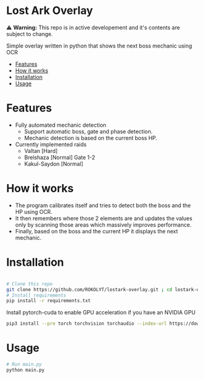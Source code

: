 # Lost Ark Overlay

⚠️ **Warning:** This repo is in active developement and it's contents are subject to change.

Simple overlay written in python that shows the next boss mechanic using OCR

- [Features](#features)
- [How it works](#how-it-works)
- [Installation](#installation)
- [Usage](#usage)

# Features
* Fully automated mechanic detection
    - Support automatic boss, gate and phase detection.
    - Mechanic detection is based on the current boss HP.
* Currently implemented raids
    - Valtan [Hard]
    - Brelshaza [Normal] Gate 1-2
    - Kakul-Saydon [Normal]

# How it works
+ The program calibrates itself and tries to detect both the boss and the HP using OCR.
+ It then remembers where those 2 elements are and updates the values only by scanning those areas which massively improves performance.
+ Finally, based on the boss and the current HP it displays the next mechanic.

# Installation
```bash

# Clone this repo
git clone https://github.com/ROKOLYT/lostark-overlay.git ; cd lostark-overlay
# Install requirements
pip install -r requirements.txt
```
Install pytorch-cuda to enable GPU acceleration if you have an NVIDIA GPU

```bash
pip3 install --pre torch torchvision torchaudio --index-url https://download.pytorch.org/whl/nightly/cu121
```

# Usage
```bash
# Run main.py
python main.py
```